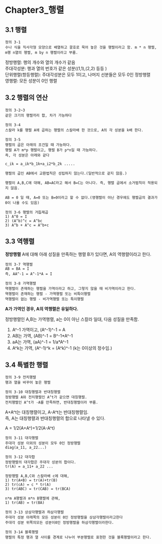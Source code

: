 # Chapter3_행렬

3.1 행렬
---
```
정의 3-1 
수나 식을 직사각형 모양으로 배열하고 괄호로 묵어 놓은 것을 행렬이라고 함. m * n 행렬,  m행 n열의 행렬, m by n 행렬이라고 부름.

```
정방행렬: 행의 개수와 열의 개수가 같음  
주대각성분: 행과 열의 번호가 같은 성분((1,1),(2,2) 등등 )  
단위행렬(항등행렬): 주대각성분은 모두 1이고, 나머지 선분들은 모두 0인 정방행렬  
영행렬: 모든 성분이 0인 행렬


3.2 행렬의 연산
---

```
정의 3-2~3
같은 크기의 행렬끼리 합, 차가 가능하다
```

```
정의 3-4
스칼라 k를 행렬 A에 곱하는 행렬의 스칼라배 한 것으로, A의 각 성분을 k배 한다.
```

```
정의 3-5
행렬의 곱은 아래의 조건일 때 가능하다.
행렬 A가 m*p 행렬이고, 행렬 B가 p*n일 때 가능하다.
즉, 각 성분은 아래와 같다

c_ik = a_ik*b_1k+a_i2*b_2k .....

행렬의 곱인 AB에서 교환법칙은 성립하지 않는다.(일반적으로 같지 않음.)

행렬이 A,B,C에 대해, AB=AC라고 해서 B=C는 아니다. 즉, 행렬 곱에서 소거법칙이 적용되지 않음.

AB = 0 일 때, A=0 또는 B=0이라고 할 수 없다.(영행렬이 아닌 경우에도 행렬곱의 결과가 0이 나올 수도 있음)

```

```
정의 3-6 행렬의 거듭제곱
1) A^0 = I
2) (A^b)^c = A^bc
3) A^b + A^c = A^b+c
```

3.3 역행렬
---
**정방행렬** A에 대해 아래 성질을 만족하는 행렬 B가 있다면, A의 역행렬이라고 한다.

```
정의 3-7 역행렬
AB = BA = I
즉, AA^-1 = A^-1*A = I
```

```
정의 3-8 가역행렬
역행렬이 존재하는 행렬을 가역이라고 하고, 그렇지 않을 때 비가역이라고 한다. 
역행렬이 존재하는 행렬 - 가역행렬 또는 비특이행렬
역행렬이 없는 행렬 - 비가역행렬 또는 특이행렬
```

**A가 가역인 경우, A의 역행렬은 유일하다.**

정방행렬인 A,B는 가역행렬, a는 0이 아닌 스칼라 일대, 다음 성질을 만족함.  
1) A^-1 가역이고, (A^-1)^-1 = A
2) AB는 가역, (AB)^-1 = B^-1*A^-1
3) aA는 가역, (aA)^-1 = 1/a*A^-1
4) A^k는 가역, (A^-1)^k = (A^k)^-1 (k는 0이상의 정수임.)


3.4 특별한 행렬
---

```
정의 3-9 전치행렬
행과 열을 바꾸어 놓은 행렬
```
```
정의 3-10 대칭행렬과 반대칭행렬
정방행렬 A와 전치행렬인 A^t가 같으면 대칭행렬.
전치행렬인 A^t가 -A를 만족하면, 반대칭행렬이라 부름.
```

A+A^t는 대칭행렬이고, A-A^t는 반대칭행렬임.  
즉, A는 대칭행렬과 반대칭행렬의 합으로 나타낼 수 있다.  

A = 1/2(A+A^)+1/2(A-A^t)

```
정의 3-11 대각행렬
주대각 성분 이외의 성분이 모두 0인 정방행렬
diag(a_11, a_22...)
```

```
정의 3-12 대각합
정방행렬의 대각합은 주대각 성분의 합이다.
tr(A) = a_11+ a_22 ...

정방행렬 A,B,C와 스칼라배 c에 대해,
1) tr(A+B) = tr(A)+tr(B)
2) tr(cA) = c * tr(A)
3) tr(ABC) = tr(CAB) = tr(BCA) 

n*m A행렬과 m*n B행렬에 관해,
1) tr(AB) = tr(BA)
```

```
정의 3-13 상삼각행렬과 하삼각행렬
주대각 성분 아래쪽의 모든 성분이 0인 정방행렬을 상삼각행렬이라고한다
주대각 성분 위쪽의모든 성분이0인 정방행렬을 하삼각행렬이라한다.
```

```
정의 3-14 블록행렬
행렬의 특정 행과 열 사이를 경계로 나누어 부분행렬로 표현한 것을 블록행렬이라고 한다.
```